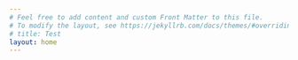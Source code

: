 ```yaml
---
# Feel free to add content and custom Front Matter to this file.
# To modify the layout, see https://jekyllrb.com/docs/themes/#overriding-theme-defaults
# title: Test
layout: home
---
```

